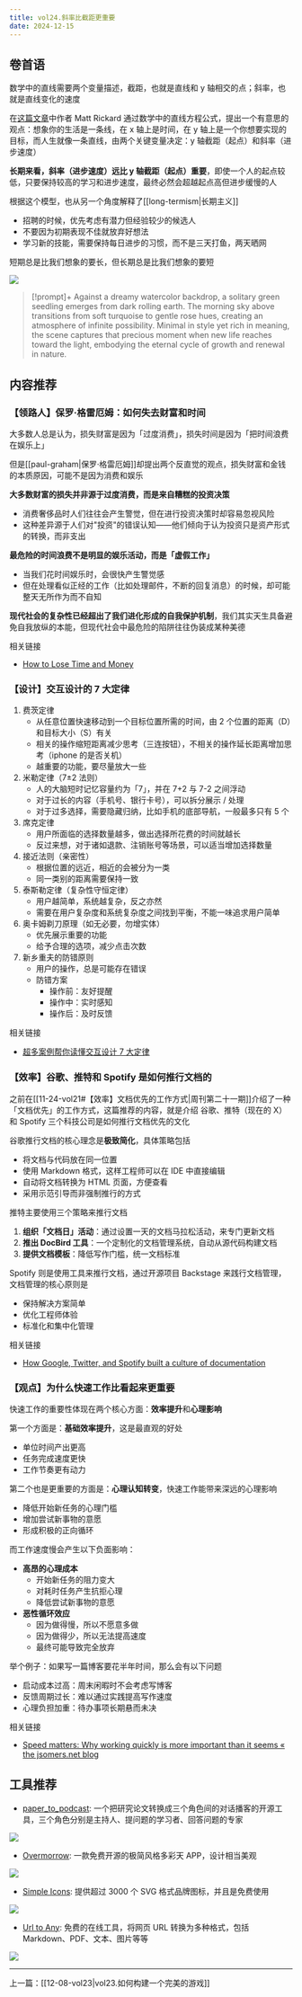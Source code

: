 ```yaml
---
title: vol24.斜率比截距更重要
date: 2024-12-15
---
```

## 卷首语

数学中的直线需要两个变量描述，截距，也就是直线和 y 轴相交的点；斜率，也就是直线变化的速度

在[这篇文章](https://matt-rickard.com/hire-slope-not-intercept)中作者 Matt Rickard 通过数学中的直线方程公式，提出一个有意思的观点：想象你的生活是一条线，在 x 轴上是时间，在 y 轴上是一个你想要实现的目标，而人生就像一条直线，由两个关键变量决定：y 轴截距（起点）和斜率（进步速度）

**长期来看，斜率（进步速度）远比 y 轴截距（起点）重要**，即使一个人的起点较低，只要保持较高的学习和进步速度，最终必然会超越起点高但进步缓慢的人

根据这个模型，也从另一个角度解释了[[long-termism|长期主义]]

- 招聘的时候，优先考虑有潜力但经验较少的候选人
- 不要因为初期表现不佳就放弃好想法
- 学习新的技能，需要保持每日进步的习惯，而不是三天打鱼，两天晒网

短期总是比我们想象的要长，但长期总是比我们想象的要短

![](https://notesimgs.oss-cn-shanghai.aliyuncs.com/img/202412151123846.jpg)

> [!prompt]+
> Against a dreamy watercolor backdrop, a solitary green seedling emerges from dark rolling earth. The morning sky above transitions from soft turquoise to gentle rose hues, creating an atmosphere of infinite possibility. Minimal in style yet rich in meaning, the scene captures that precious moment when new life reaches toward the light, embodying the eternal cycle of growth and renewal in nature.

## 内容推荐

### 【领路人】保罗·格雷厄姆：如何失去财富和时间

大多数人总是认为，损失财富是因为「过度消费」，损失时间是因为「把时间浪费在娱乐上」

但是[[paul-graham|保罗·格雷厄姆]]却提出两个反直觉的观点，损失财富和金钱的本质原因，可能不是因为消费和娱乐

**大多数财富的损失并非源于过度消费，而是来自糟糕的投资决策**

- 消费奢侈品时人们往往会产生警觉，但在进行投资决策时却容易忽视风险
- 这种差异源于人们对"投资"的错误认知——他们倾向于认为投资只是资产形式的转换，而非支出

**最危险的时间浪费不是明显的娱乐活动，而是「虚假工作」**

- 当我们花时间娱乐时，会很快产生警觉感
- 但在处理看似正经的工作（比如处理邮件，不断的回复消息）的时候，却可能整天无所作为而不自知

**现代社会的复杂性已经超出了我们进化形成的自我保护机制**，我们其实天生具备避免自我放纵的本能，但现代社会中最危险的陷阱往往伪装成某种美德

相关链接

- [How to Lose Time and Money](https://paulgraham.com/selfindulgence.html)

### 【设计】交互设计的 7 大定律

1. 费茨定律
    - 从任意位置快速移动到一个目标位置所需的时间，由 2 个位置的距离（D）和目标大小（S）有关
    - 相关的操作缩短距离减少思考（三连按钮），不相关的操作延长距离增加思考（iphone 的是否关机）
    - 越重要的功能，要尽量放大一些
2. 米勒定律（7±2 法则）
    - 人的大脑短时记忆容量约为「7」，并在 7+2 与 7-2 之间浮动
    - 对于过长的内容（手机号、银行卡号），可以拆分展示 / 处理
    - 对于过多选择，需要隐藏归纳，比如手机的底部导航，一般最多只有 5 个
3. 席克定律
    - 用户所面临的选择数量越多，做出选择所花费的时间就越长
    - 反过来想，对于诸如退款、注销账号等场景，可以适当增加选择数量
4. 接近法则（亲密性）
    - 根据位置的远近，相近的会被分为一类
    - 同一类别的距离需要保持一致
5. 泰斯勒定律（复杂性守恒定律）
    - 用户越简单，系统越复杂，反之亦然
    - 需要在用户复杂度和系统复杂度之间找到平衡，不能一味追求用户简单
6. 奥卡姆剃刀原理（如无必要，勿增实体）
    - 优先展示重要的功能
    - 给予合理的选项，减少点击次数
7. 新乡重夫的防错原则
    - 用户的操作，总是可能存在错误
    - 防错方案
        - 操作前：友好提醒
        - 操作中：实时感知
        - 操作后：及时反馈

相关链接

- [超多案例帮你读懂交互设计 7 大定律](https://www.uisdc.com/7-interactive-design-law)

### 【效率】谷歌、推特和 Spotify 是如何推行文档的

之前在[[11-24-vol21#【效率】文档优先的工作方式|周刊第二十一期]]介绍了一种「文档优先」的工作方式，这篇推荐的内容，就是介绍 谷歌、推特（现在的 X）和 Spotify 三个科技公司是如何推行文档优先的文化

谷歌推行文档的核心理念是**极致简化**，具体策略包括

- 将文档与代码放在同一位置
- 使用 Markdown 格式，这样工程师可以在 IDE 中直接编辑
- 自动将文档转换为 HTML 页面，方便查看
- 采用示范引导而非强制推行的方式

推特主要使用三个策略来推行文档

1. **组织「文档日」活动**：通过设置一天的文档马拉松活动，来专门更新文档
2. **推出 DocBird 工具**：一个定制化的文档管理系统，自动从源代码构建文档
2. **提供文档模板**：降低写作门槛，统一文档标准

Spotify 则是使用工具来推行文档，通过开源项目 Backstage 来践行文档管理，文档管理的核心原则是

- 保持解决方案简单
- 优化工程师体验
- 标准化和集中化管理

相关链接

- [How Google, Twitter, and Spotify built a culture of documentation](https://www.doctave.com/blog/2021/09/07/how-google-twitter-and-spotify-build-culture-of-documentation.html)

### 【观点】为什么快速工作比看起来更重要

快速工作的重要性体现在两个核心方面：**效率提升**和**心理影响**

第一个方面是：**基础效率提升**，这是最直观的好处

- 单位时间产出更高
- 任务完成速度更快
- 工作节奏更有动力

第二个也是更重要的方面是：**心理认知转变**，快速工作能带来深远的心理影响

- 降低开始新任务的心理门槛
- 增加尝试新事物的意愿
- 形成积极的正向循环

而工作速度慢会产生以下负面影响：

- **高昂的心理成本**
    - 开始新任务的阻力变大
    - 对耗时任务产生抗拒心理
    - 降低尝试新事物的意愿
- **恶性循环效应**
    - 因为做得慢，所以不愿意多做
    - 因为做得少，所以无法提高速度
    - 最终可能导致完全放弃

举个例子：如果写一篇博客要花半年时间，那么会有以下问题

- 启动成本过高：周末闲暇时不会考虑写博客
- 反馈周期过长：难以通过实践提高写作速度
- 心理负担加重：待办事项长期悬而未决

相关链接

- [Speed matters: Why working quickly is more important than it seems « the jsomers.net blog](https://jsomers.net/blog/speed-matters)

## 工具推荐

- [paper_to_podcast](https://github.com/Azzedde/paper_to_podcast): 一个把研究论文转换成三个角色间的对话播客的开源工具，三个角色分别是主持人、提问题的学习者、回答问题的专家

![](https://notesimgs.oss-cn-shanghai.aliyuncs.com/img/202412151124569.png)

- [Overmorrow](https://github.com/bmaroti9/Overmorrow): 一款免费开源的极简风格多彩天 APP，设计相当美观

![](https://notesimgs.oss-cn-shanghai.aliyuncs.com/img/202412151124092.png)

- [Simple Icons](https://simpleicons.org/): 提供超过 3000 个 SVG 格式品牌图标，并且是免费使用

![](https://notesimgs.oss-cn-shanghai.aliyuncs.com/img/202412151124182.png)

- [Url to Any](https://www.urltoany.com/zh): 免费的在线工具，将网页 URL 转换为多种格式，包括 Markdown、PDF、文本、图片等等

![](https://notesimgs.oss-cn-shanghai.aliyuncs.com/img/202412151123011.png)

---

上一篇：[[12-08-vol23|vol23.如何构建一个完美的游戏]]

